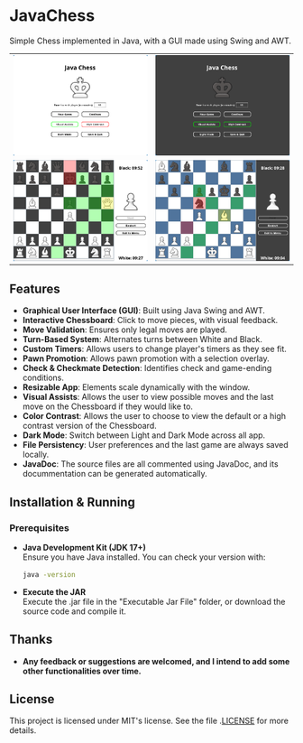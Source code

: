 # JavaChess
Simple Chess implemented in Java, with a GUI made using Swing and AWT.

<table>
    <tr>
        <td><img src="light_menu.jpg" width="300"/></td>
        <td><img src="dark_menu.jpg" width="300"/></td>
    </tr>
    <tr>
        <td><img src="light_assists_game.jpg" width="300"/></td>
        <td><img src="dark_assists_contrast_game.jpg" width="300"/></td>
    </tr>
</table>

## Features
- **Graphical User Interface (GUI)**: Built using Java Swing and AWT.
- **Interactive Chessboard**: Click to move pieces, with visual feedback.
- **Move Validation**: Ensures only legal moves are played.
- **Turn-Based System**: Alternates turns between White and Black.
- **Custom Timers**: Allows users to change player's timers as they see fit.
- **Pawn Promotion**: Allows pawn promotion with a selection overlay.
- **Check & Checkmate Detection**: Identifies check and game-ending conditions.
- **Resizable App**: Elements scale dynamically with the window.
- **Visual Assists**: Allows the user to view possible moves and the last move on the Chessboard if they would like to.
- **Color Contrast**: Allows the user to choose to view the default or a high contrast version of the Chessboard.
- **Dark Mode**: Switch between Light and Dark Mode across all app.
- **File Persistency**: User preferences and the last game are always saved locally.
- **JavaDoc**: The source files are all commented using JavaDoc, and its docummentation can be generated automatically.

## Installation & Running
### Prerequisites
- **Java Development Kit (JDK 17+)**  
  Ensure you have Java installed. You can check your version with:
  ```sh
  java -version
- **Execute the JAR**  
  Execute the .jar file in the "Executable Jar File" folder, or download the source code and compile it.

## Thanks
- **Any feedback or suggestions are welcomed, and I intend to add some other functionalities over time.**

## License
This project is licensed under MIT's license. See the file .[LICENSE](LICENSE) for more details.

